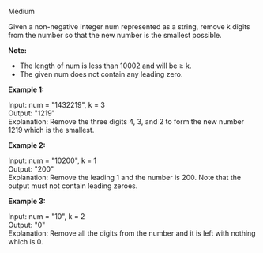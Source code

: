 Medium

Given a non-negative integer num represented as a string, remove k digits from the number so that the new number is the smallest possible.

**Note:**  
- The length of num is less than 10002 and will be ≥ k.  
- The given num does not contain any leading zero.  

**Example 1:**

Input: num = "1432219", k = 3  
Output: "1219"  
Explanation: Remove the three digits 4, 3, and 2 to form the new number 1219 which is the smallest.  

**Example 2:**

Input: num = "10200", k = 1  
Output: "200"  
Explanation: Remove the leading 1 and the number is 200. Note that the output must not contain leading zeroes.  

**Example 3:**

Input: num = "10", k = 2  
Output: "0"  
Explanation: Remove all the digits from the number and it is left with nothing which is 0.
